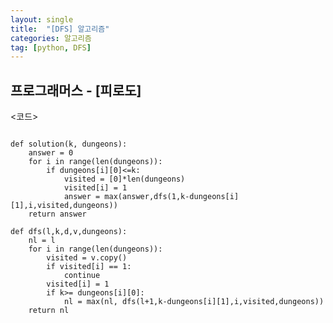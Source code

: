 ```yaml
---
layout: single
title:  "[DFS] 알고리즘"
categories: 알고리즘
tag: [python, DFS]
---
```


## 프로그래머스 - [피로도]

<코드>

<pre>
<code>
def solution(k, dungeons):
    answer = 0
    for i in range(len(dungeons)):
        if dungeons[i][0]<=k:
            visited = [0]*len(dungeons)
            visited[i] = 1
            answer = max(answer,dfs(1,k-dungeons[i][1],i,visited,dungeons))
    return answer

def dfs(l,k,d,v,dungeons):
    nl = l
    for i in range(len(dungeons)):
        visited = v.copy()
        if visited[i] == 1:
            continue
        visited[i] = 1
        if k>= dungeons[i][0]: 
            nl = max(nl, dfs(l+1,k-dungeons[i][1],i,visited,dungeons))
    return nl
</pre>
</code>